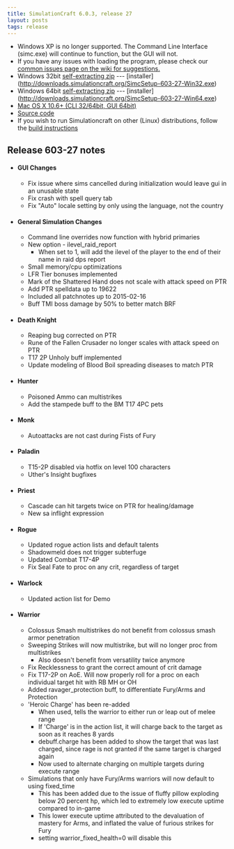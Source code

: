```yaml
---
title: SimulationCraft 6.0.3, release 27
layout: posts
tags: release
---
```

* Windows XP is no longer supported. The Command Line Interface (simc.exe) will continue to function, but the GUI will not.
* If you have any issues with loading the program, please check our [common issues page on the wiki for suggestions.](http://code.google.com/p/simulationcraft/wiki/CommonIssues)
* Windows 32bit [self-extracting zip](http://downloads.simulationcraft.org/simc-603-27-win32.exe) ---  [installer] (http://downloads.simulationcraft.org/SimcSetup-603-27-Win32.exe)
* Windows 64bit [self-extracting zip](http://downloads.simulationcraft.org/simc-603-27-win64.exe) ---  [installer] (http://downloads.simulationcraft.org/SimcSetup-603-27-Win64.exe)
* [Mac OS X 10.6+ (CLI 32/64bit, GUI 64bit)](http://downloads.simulationcraft.org/simc-603-27-osx-x86.dmg)
* [Source code](http://downloads.simulationcraft.org/simc-603-27-source.zip)
* If you wish to run Simulationcraft on other (Linux) distributions, follow the [build instructions](http://code.google.com/p/simulationcraft/wiki/HowToBuild)
## Release 603-27 notes
* #### GUI Changes
  * Fix issue where sims cancelled during initialization would leave gui in an unusable state
  * Fix crash with spell query tab
  * Fix "Auto" locale setting by only using the language, not the country
* #### General Simulation Changes
  * Command line overrides now function with hybrid primaries
  * New option - ilevel_raid_report
    * When set to 1, will add the ilevel of the player to the end of their name in raid dps report
  * Small memory/cpu optimizations
  * LFR Tier bonuses implemented
  * Mark of the Shattered Hand does not scale with attack speed on PTR
  * Add PTR spelldata up to 19622
  * Included all patchnotes up to 2015-02-16
  * Buff TMI boss damage by 50% to better match BRF
* #### Death Knight
  * Reaping bug corrected on PTR
  * Rune of the Fallen Crusader no longer scales with attack speed on PTR
  * T17 2P Unholy buff implemented
  * Update modeling of Blood Boil spreading diseases to match PTR
* #### Hunter
  * Poisoned Ammo can multistrikes
  * Add the stampede buff to the BM T17 4PC pets
* #### Monk
  * Autoattacks are not cast during Fists of Fury
* #### Paladin
  * T15-2P disabled via hotfix on level 100 characters
  * Uther's Insight bugfixes
* #### Priest
  * Cascade can hit targets twice on PTR for healing/damage
  * New sa inflight expression
* #### Rogue
  * Updated rogue action lists and default talents
  * Shadowmeld does not trigger subterfuge
  * Updated Combat T17-4P
  * Fix Seal Fate to proc on any crit, regardless of target
* #### Warlock
  * Updated action list for Demo
* #### Warrior
  * Colossus Smash multistrikes do not benefit from colossus smash armor penetration
  * Sweeping Strikes will now multistrike, but will no longer proc from multistrikes
    * Also doesn't benefit from versatility twice anymore
  * Fix Recklessness to grant the correct amount of crit damage
  * Fix T17-2P on AoE. Will now properly roll for a proc on each individual target hit with RB MH or OH
  * Added ravager_protection buff, to differentiate Fury/Arms and Protection
  * 'Heroic Charge' has been re-added
    * When used, tells the warrior to either run or leap out of melee range
	* If 'Charge' is in the action list, it will charge back to the target as soon as it reaches 8 yards
	* debuff.charge has been added to show the target that was last charged, since rage is not granted if the same target is charged again
    * Now used to alternate charging on multiple targets during execute range
  * Simulations that only have Fury/Arms warriors will now default to using fixed_time
    * This has been added due to the issue of fluffy pillow exploding below 20 percent hp, which led to extremely low execute uptime compared to in-game
    * This lower execute uptime attributed to the devaluation of mastery for Arms, and inflated the value of furious strikes for Fury
    * setting warrior_fixed_health=0 will disable this
